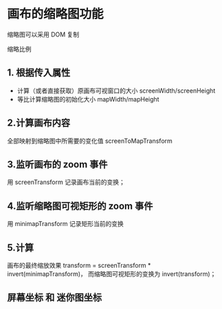 # 画布的缩略图功能

缩略图可以采用 DOM 复制

缩略比例

## 1. 根据传入属性

- 计算（或者直接获取）原画布可视窗口的大小 screenWidth/screenHeight
- 等比计算缩略图的初始化大小 mapWidth/mapHeight

## 2.计算画布内容

全部映射到缩略图中所需要的变化值 screenToMapTransform

## 3.监听画布的 zoom 事件

用 screenTransform 记录画布当前的变换；

## 4.监听缩略图可视矩形的 zoom 事件

用 minimapTransform 记录矩形当前的变换

## 5.计算

画布的最终缩放效果 transform = screenTransform * invert(minimapTransform)，
而缩略图可视矩形的变换为 invert(transform)；

## 屏幕坐标 和 迷你图坐标
